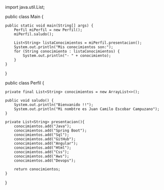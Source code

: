 import java.util.List;

public class Main {

    public static void main(String[] args) {
        Perfil miPerfil = new Perfil();
        miPerfil.saludo();
        
        List<String> listaConocimientos = miPerfil.presentacion();
        System.out.println("Mis conocimientos son:");
        for (String conocimiento : listaConocimientos) {
            System.out.println("- " + conocimiento);
        }
    }
}

public class Perfil {

    private final List<String> conocimientos = new ArrayList<>();

    public void saludo() {
        System.out.println("Bienvanido !!");
        System.out.println("Mi nombtre es Juan Camilo Escobar Campuzano");
    }

    private List<String> presentacion(){
        conocimientos.add("Java");
        conocimientos.add("Spring Boot");
        conocimientos.add("Sql");
        conocimientos.add("GitHub");
        conocimientos.add("Angular");
        conocimientos.add("Html");
        conocimientos.add("Css");
        conocimientos.add("Aws");
        conocimientos.add("Devops");
        
        return conocimientos;
    }
}
